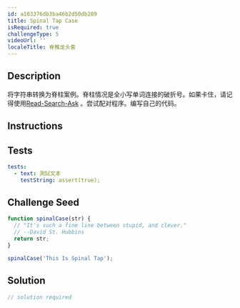 ```yaml
---
id: a103376db3ba46b2d50db289
title: Spinal Tap Case
isRequired: true
challengeType: 5
videoUrl: ''
localeTitle: 脊椎龙头套
---
```


## Description
<section id="description">将字符串转换为脊柱案例。脊柱情况是全小写单词连接的破折号。如果卡住，请记得使用<a href="http://forum.freecodecamp.org/t/how-to-get-help-when-you-are-stuck/19514" target="_blank">Read-Search-Ask</a> 。尝试配对程序。编写自己的代码。 </section>

## Instructions
<section id="instructions">
</section>

## Tests
<section id='tests'>

```yml
tests:
  - text: 測試文本
    testString: assert(true);

```

</section>

## Challenge Seed
<section id='challengeSeed'>

<div id='js-seed'>

```js
function spinalCase(str) {
  // "It's such a fine line between stupid, and clever."
  // --David St. Hubbins
  return str;
}

spinalCase('This Is Spinal Tap');

```

</div>



</section>

## Solution
<section id='solution'>

```js
// solution required
```
</section>

